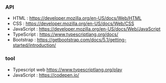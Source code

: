 ### API
+ HTML : https://developer.mozilla.org/en-US/docs/Web/HTML
+ CSS : https://developer.mozilla.org/en-US/docs/Web/CSS
+ JavaScript : https://developer.mozilla.org/en-US/docs/Web/JavaScript
+ TypeScript : https://www.typescriptlang.org/docs/
+ Bootstrap : https://getbootstrap.com/docs/5.1/getting-started/introduction/

### tool
+ Typescript web https://www.typescriptlang.org/play
+ JavaScript : https://codepen.io/
